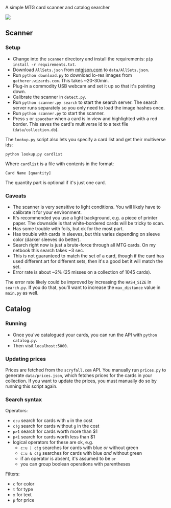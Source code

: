 A simple MTG card scanner and catalog searcher

![](demo.gif)

## Scanner

### Setup

- Change into the `scanner` directory and install the requirements: `pip install -r requirements.txt`.
- Download `AllSets.json` from [mtgjson.com](http://mtgjson.com/) to `data/AllSets.json`.
- Run `python download.py` to download lo-res images from `gatherer.wizards.com`. This takes ~20-30min.
- Plug-in a commodity USB webcam and set it up so that it's pointing down.
- Calibrate the scanner in `detect.py`.
- Run `python scanner.py search` to start the search server. The search server runs separately so you only need to load the image hashes once.
- Run `python scanner.py` to start the scanner.
- Press `s` or `spacebar` when a card is in view and highlighted with a red border. This saves the card's multiverse id to a text file (`data/collection.db`).

The `lookup.py` script also lets you specify a card list and get their multiverse ids:

    python lookup.py cardlist

Where `cardlist` is a file with contents in the format:

    Card Name [quantity]

The quantity part is optional if it's just one card.

### Caveats

- The scanner is very sensitive to light conditions. You will likely have to calibrate it for your environment.
- It's recommended you use a light background, e.g. a piece of printer paper. The downside is that white-bordered cards will be tricky to scan.
- Has some trouble with foils, but ok for the most part.
- Has trouble with cards in sleeves, but this varies depending on sleeve color (darker sleeves do better).
- Search right now is just a brute-force through all MTG cards. On my netbook this search takes ~3 sec.
- This is not guaranteed to match the set of a card, though if the card has used different art for different sets, then it's a good bet it will match the set.
- Error rate is about ~2% (25 misses on a collection of 1045 cards).

The error rate likely could be improved by increasing the `HASH_SIZE` in `search.py`. If you do that, you'll want to increase the `max_distance` value in `main.py` as well.

## Catalog

### Running

- Once you've catalogued your cards, you can run the API with `python catalog.py`.
- Then visit `localhost:5000`.

### Updating prices

Prices are fetched from the `scryfall.com` API. You manually run `prices.py` to generate `data/prices.json`, which fetches prices for the cards in your collection. If you want to update the prices, you must manually do so by running this script again.

### Search syntax

Operators:

- `c:u` search for cards with `u` in the cost
- `c!g` search for cards without `g` in the cost
- `p>1` search for cards worth more than $1
- `p<1` search for cards worth less than $1
- logical operators for these are ok, e.g.
    - `c:u | c!g` searches for cards with blue _or_ without green
    - `c:u & c!g` searches for cards with blue _and_ without green
    - if an operator is absent, it's assumed to be `or`
    - you can group boolean operations with parentheses

Filters:

- `c` for color
- `t` for type
- `x` for text
- `p` for price
